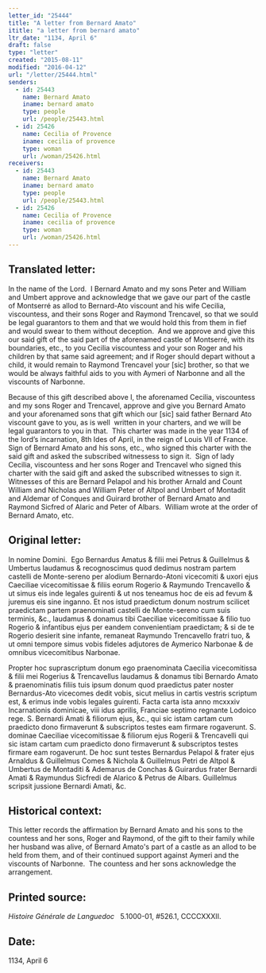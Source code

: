 ```yaml
---
letter_id: "25444"
title: "A letter from Bernard Amato"
ititle: "a letter from bernard amato"
ltr_date: "1134, April 6"
draft: false
type: "letter"
created: "2015-08-11"
modified: "2016-04-12"
url: "/letter/25444.html"
senders:
  - id: 25443
    name: Bernard Amato
    iname: bernard amato
    type: people
    url: /people/25443.html
  - id: 25426
    name: Cecilia of Provence
    iname: cecilia of provence
    type: woman
    url: /woman/25426.html
receivers:
  - id: 25443
    name: Bernard Amato
    iname: bernard amato
    type: people
    url: /people/25443.html
  - id: 25426
    name: Cecilia of Provence
    iname: cecilia of provence
    type: woman
    url: /woman/25426.html
---
```

<h2> Translated letter:</h2><p>In the name of the Lord.&nbsp; I Bernard Amato and my sons Peter and William and Umbert approve and acknowledge that we gave our part of the castle of Montserré as allod to Bernard-Ato viscount and his wife Cecilia, viscountess, and their sons Roger and Raymond Trencavel, so that we sould be legal guarantors to them and that we would hold this from them in fief and would swear to them without deception.&nbsp; And we approve and give this our said gift of the said part of the aforenamed castle of Montserré, with its boundaries, etc., to you Cecilia viscountess and your son Roger and his children by that same said agreement; and if Roger should depart without a child, it would remain to Raymond Trencavel your [sic] brother, so that we would be always faithful aids to you with Aymeri of Narbonne and all the viscounts of Narbonne.</p><p>Because of this gift described above I, the aforenamed Cecilia, viscountess and my sons Roger and Trencavel, approve and give you Bernard Amato and your aforenamed sons that gift which our [sic] said father Bernard Ato viscount gave to you, as is well &nbsp;written in your charters, and we will be legal guarantors to you in that.&nbsp; This charter was made in the year 1134 of the lord’s incarnation, 8th Ides of April, in the reign of Louis VII of France.&nbsp; Sign of Bernard Amato and his sons, etc., who signed this charter with the said gift and asked the subscribed witnessess to sign it.&nbsp; Sign of lady Cecilia, viscountess and her sons Roger and Trencavel who signed this charter with the said gift and asked the subscribed witnesses to sign it.&nbsp; Witnesses of this are Bernard Pelapol and his brother Arnald and Count William and Nicholas and William Peter of Altpol and Umbert of Montadit and Aldemar of Conques and Guirard brother of Bernard Amato and Raymond Sicfred of Alaric and Peter of Albars.&nbsp; William wrote at the order of Bernard Amato, etc.</p><h2 class="mt-4"> Original letter:</h2><p class="Bodytext41">In nomine Domini.&nbsp; Ego Bernardus Amatus &amp; filii mei Petrus &amp; Guillelmus &amp; Umbertus laudamus &amp; recognoscimus quod dedimus nostram partem castelli de Monte-sereno per alodium Bernardo-Atoni vicecomiti &amp; uxori ejus Caeciliae vicecomitissae &amp; filiis eorum Rogerio &amp; Raymundo Trencavello &amp; ut simus eis inde legales guirenti &amp; ut nos teneamus hoc de eis ad fevum &amp; juremus eis sine inganno. Et nos istud praedictum donum nostrum scilicet praedictam partem praenominati castelli de Monte-sereno cum suis terminis, &amp;c., laudamus &amp; donamus tibi Caeciliae vicecomitissae &amp; filio tuo Rogerio &amp; infantibus ejus per eandem convenientiam praedictam; &amp; si de te Rogerio desierit sine infante, remaneat Raymundo Trencavello fratri tuo, &amp; ut omni tempore simus vobis fideles adjutores de Aymerico Narbonae &amp; de omnibus vicecomitibus Narbonae.</p><p class="Bodytext41">Propter hoc suprascriptum donum ego praenominata Caecilia vicecomitissa &amp; filii mei Rogerius &amp; Trencavellus laudamus &amp; donamus tibi Ber­nardo Amato &amp; praenominatis filiis tuis ipsum donum quod praedictus pater noster Bernardus-Ato vicecomes dedit vobis, sicut melius in cartis vestris scriptum est, &amp; erimus inde vobis legales guirenti. Facta carta ista anno mcxxxiv Incarnationis dominicae, viii idus aprilis, Franciae septimo regnante Lodoico rege. S. Bernardi Amati &amp; filiorum ejus, &amp;c., qui sic istam cartam cum praedicto dono firmaverunt &amp; subscriptos testes eam firmare rogaverunt. S. dominae Caeciliae vicecomitissae &amp; fi­liorum ejus Rogerii &amp; Trencavelli qui sic istam cartam cum praedicto dono firma­verunt &amp; subscriptos testes firmare eam rogaverunt. De hoc sunt testes Bernardus Pelapol &amp; frater ejus Arnaldus &amp; Guillelmus Comes &amp; Nichola &amp; Guillelmus Petri de Altpol &amp; Umbertus de Montaditi &amp; Ademarus de Conchas &amp; Guirardus fra­ter Bernardi Amati &amp; Raymundus Sicfredi de Alarico &amp; Petrus de Albars. Guillelmus scripsit jussione Bernardi Amati, &amp;c.</p><p class="Bodytext41"></p><h2 class="mt-4"> Historical context:</h2><p>This letter records the affirmation by Bernard Amato and his sons to the countess and her sons, Roger and Raymond, of the gift to their family while her husband was alive,&nbsp;of Bernard Amato's part of a castle as an allod to be held from them, and of their continued support against Aymeri and the viscounts of Narbonne. &nbsp;The countess and her sons acknowledge the arrangement.</p><h2 class="mt-4"> Printed source:</h2><p><em>Histoire Générale de Languedoc&nbsp;</em>&nbsp; 5.1000-01, #526.1, CCCCXXXII.</p><h2 class="mt-4"> Date:</h2>1134, April 6
